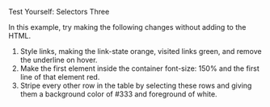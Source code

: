 Test Yourself: Selectors Three

In this example, try making the following changes without adding to the HTML.

1. Style links, making the link-state orange, visited links green, and remove the underline on hover.
2. Make the first element inside the container font-size: 150% and the first line of that element red.
3. Stripe every other row in the table by selecting these rows and giving them a background color of #333 and foreground of white.
